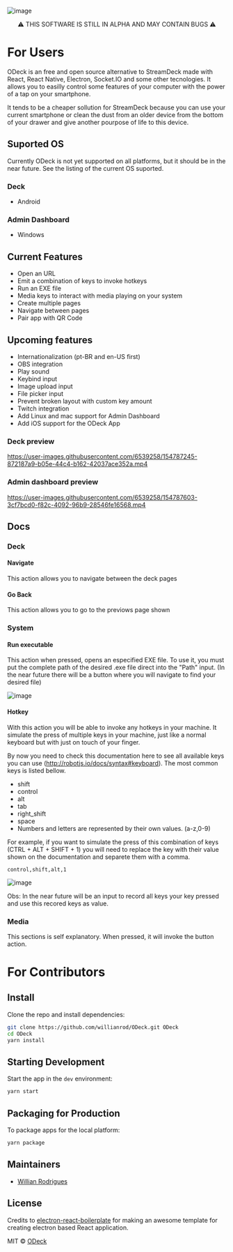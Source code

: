 
![image](https://user-images.githubusercontent.com/6539258/154814361-066e5010-40a8-4820-a706-ed9803a319a1.png)

<div align="center">
⚠️ THIS SOFTWARE IS STILL IN ALPHA AND MAY CONTAIN BUGS ⚠️
</div>
  
# For Users

ODeck is an free and open source alternative to StreamDeck made with React, React Native, Electron, Socket.IO and some other tecnologies. It allows you to easilly control some features of your computer with the power of a tap on your smartphone.

It tends to be a cheaper sollution for StreamDeck because you can use your current smartphone or clean the dust from an older device from the bottom of your drawer and give another pourpose of life to this device.

## Suported OS
Currently ODeck is not yet supported on all platforms, but it should be in the near future. See the listing of the current OS suported.

### Deck
- Android

### Admin Dashboard
- Windows

## Current Features
- Open an URL
- Emit a combination of keys to invoke hotkeys
- Run an EXE file
- Media keys to interact with media playing on your system
- Create multiple pages
- Navigate between pages
- Pair app with QR Code

## Upcoming features
- Internationalization (pt-BR and en-US first)
- OBS integration
- Play sound
- Keybind input
- Image upload input
- File picker input
- Prevent broken layout with custom key amount
- Twitch integration
- Add Linux and mac support for Admin Dashboard
- Add iOS support for the ODeck App 

### Deck preview
https://user-images.githubusercontent.com/6539258/154787245-872187a9-b05e-44c4-b162-42037ace352a.mp4

### Admin dashboard preview
https://user-images.githubusercontent.com/6539258/154787603-3cf7bcd0-f82c-4092-96b9-28546fe16568.mp4

## Docs

### Deck

#### Navigate
This action allows you to navigate between the deck pages

#### Go Back
This action allows you to go to the previows page shown

### System
#### Run executable
This action when pressed, opens an especified EXE file. To use it, you must put the complete path of the desired .exe file direct into the "Path" input. (In the near future there will be a button where you will navigate to find your desired file)

![image](https://user-images.githubusercontent.com/6539258/154814786-f08d6a64-04b2-4bfc-833f-6d68076fdf55.png)

#### Hotkey
With this action you will be able to invoke any hotkeys in your machine. It simulate the press of multiple keys in your machine, just like a normal keyboard but with just on touch of your finger.

By now you need to check this documentation here to see all available keys you can use (http://robotjs.io/docs/syntax#keyboard). The most common keys is listed bellow.

- shift
- control
- alt
- tab
- right_shift
- space
- Numbers and letters are represented by their own values. (a-z,0-9)

For example, if you want to simulate the press of this combination of keys (CTRL + ALT + SHIFT + 1) you will need to replace the key with their value shown on the documentation and separete them with a comma.

`control,shift,alt,1`

![image](https://user-images.githubusercontent.com/6539258/154814990-24aa87ed-6bb4-4cd1-8836-c7ade215749b.png)

Obs: In the near future will be an input to record all keys your key pressed and use this recored keys as value.

### Media
This sections is self explanatory. When pressed, it will invoke the button action.

# For Contributors

## Install

Clone the repo and install dependencies:

```bash
git clone https://github.com/willianrod/ODeck.git ODeck
cd ODeck
yarn install
```

## Starting Development

Start the app in the `dev` environment:

```bash
yarn start
```

## Packaging for Production

To package apps for the local platform:

```bash
yarn package
```

## Maintainers

- [Willian Rodrigues](https://github.com/WillianRod)

## License
Credits to [electron-react-boilerplate](https://github.com/electron-react-boilerplate/electron-react-boilerplate) for making an awesome template for creating electron based React application.


MIT © [ODeck](https://github.com/WillianRod/ODeck)
